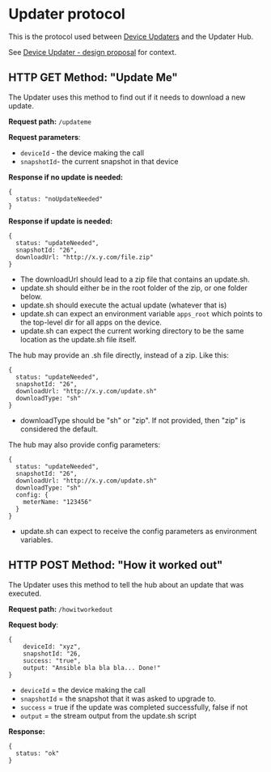 # Updater protocol

This is the protocol used between [Device Updaters](https://github.com/sveasmart/updater) and the Updater Hub.

See [Device Updater - design proposal](https://docs.google.com/document/d/1hymcpIQcGWWvBv703QUF6-MWEHL1M5ZPsYgwNP1DiUQ/edit#heading=h.uui7wxm0553m) for context.

## HTTP GET Method: "Update Me"

The Updater uses this method to find out if it needs to download a new update.

**Request path:** ```/updateme```

**Request parameters**:
* ```deviceId``` - the device making the call
* ```snapshotId```- the current snapshot in that device

**Response if no update is needed:**

```
{
  status: "noUpdateNeeded"
}
```

**Response if update is needed:**
```
{
  status: "updateNeeded",
  snapshotId: "26",
  downloadUrl: "http://x.y.com/file.zip"
}
```

* The downloadUrl should lead to a zip file that contains an update.sh.
* update.sh should either be in the root folder of the zip, or one folder below.
* update.sh should execute the actual update (whatever that is)
* update.sh can expect an environment variable ```apps_root``` which points to the top-level dir for all apps on the device.
* update.sh can expect the current working directory to be the same location as the update.sh file itself.

The hub may provide an .sh file directly, instead of a zip. Like this:

```
{
  status: "updateNeeded",
  snapshotId: "26",
  downloadUrl: "http://x.y.com/update.sh"
  downloadType: "sh"
}
```

* downloadType should be "sh" or "zip". If not provided, then "zip" is considered the default.

The hub may also provide config parameters:
```
{
  status: "updateNeeded",
  snapshotId: "26",
  downloadUrl: "http://x.y.com/update.sh"
  downloadType: "sh"
  config: {
    meterName: "123456"
  }
}
```

* update.sh can expect to receive the config parameters as environment variables.

## HTTP POST Method: "How it worked out"

The Updater uses this method to tell the hub about an update that was executed.

**Request path:** ```/howitworkedout```

**Request body**:
```
{
    deviceId: "xyz",
    snapshotId: "26,
    success: "true",
    output: "Ansible bla bla bla... Done!"
}
```


* ```deviceId``` = the device making the call
* ```snapshotId``` = the snapshot that it was asked to upgrade to.
* ```success``` = true if the update was completed successfully, false if not
* ```output``` = the stream output from the update.sh script

**Response:**
```
{
  status: "ok"
}
```
